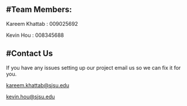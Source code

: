 #Team Members:
---

Kareem Khattab : 009025692

Kevin Hou : 008345688

#Contact Us
---

If you have any issues setting up our project email us so we can fix it for you.

kareem.khattab@sjsu.edu

kevin.hou@sjsu.edu
